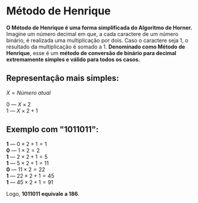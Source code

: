# Método de Henrique

**O Método de Henrique é uma forma simplificada do Algoritmo de Horner.**
Imagine um número decimal em que, a cada caractere de um número binário, é realizada uma multiplicação por dois. Caso o caractere seja 1, o resultado da multiplicação é somado a 1. **Denominado como Método de Henrique**, esse é um **método de conversão de binário para decimal extremamente simples e válido para todos os casos.**

## Representação mais simples:

$X = Número\ atual$  
  
0 — $X × 2$  
1 — $X × 2 + 1$  

## Exemplo com "1011011":

**1** — $0 × 2 + 1 = 1$  
**0** — $1 × 2 = 2$  
**1** — $2 × 2 + 1 = 5$  
**1** — $5 × 2 + 1 = 11$  
**0** — $11 × 2 = 22$  
**1** — $22 × 2 + 1 = 45$  
**1** — $45 × 2 + 1 = 91$  

Logo, **1011011 equivale a 186**.
